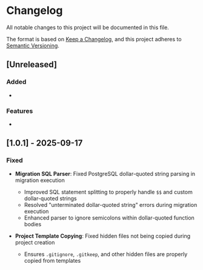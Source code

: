 # Changelog

All notable changes to this project will be documented in this file.

The format is based on [Keep a Changelog](https://keepachangelog.com/en/1.0.0/),
and this project adheres to [Semantic Versioning](https://semver.org/spec/v2.0.0.html).

## [Unreleased]
### Added
- 

### Features
- 

## [1.0.1] - 2025-09-17

### Fixed
- **Migration SQL Parser**: Fixed PostgreSQL dollar-quoted string parsing in migration execution
  - Improved SQL statement splitting to properly handle `$$` and custom dollar-quoted strings
  - Resolved "unterminated dollar-quoted string" errors during migration execution
  - Enhanced parser to ignore semicolons within dollar-quoted function bodies

- **Project Template Copying**: Fixed hidden files not being copied during project creation
  - Ensures `.gitignore`, `.gitkeep`, and other hidden files are properly copied from templates
